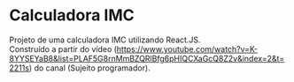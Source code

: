 # Calculadora IMC

Projeto de uma calculadora IMC utilizando React.JS. <br />
Construído a partir do vídeo (https://www.youtube.com/watch?v=K-8YYSEYaB8&list=PLAF5G8rnMmBZQRlBfg6pHIQCXaGcQ8Z2v&index=2&t=2211s) do canal (Sujeito programador).

